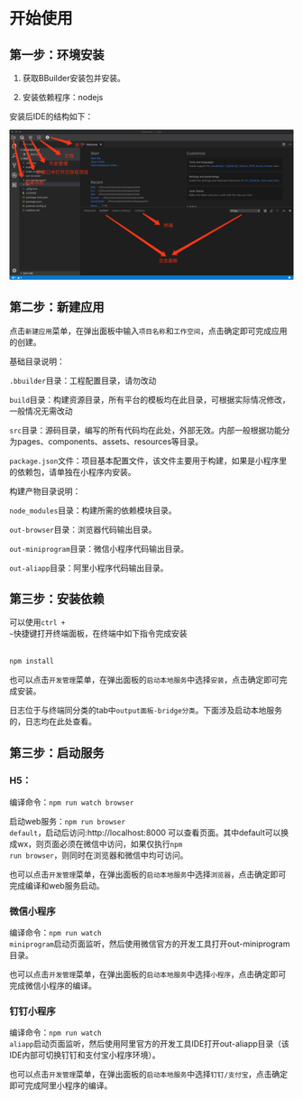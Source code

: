 # 开始使用


## 第一步：环境安装

1. 获取BBuilder安装包并安装。

2. 安装依赖程序：nodejs

安装后IDE的结构如下：

<img src="./ide.png"/>




## 第二步：新建应用

点击<code>新建应用</code>菜单，在弹出面板中输入<code>项目名称</code>和<code>工作空间</code>，点击确定即可完成应用的创建。

基础目录说明：

<code>.bbuilder</code>目录：工程配置目录，请勿改动

<code>build</code>目录：构建资源目录，所有平台的模板均在此目录，可根据实际情况修改，一般情况无需改动

<code>src</code>目录：源码目录，编写的所有代码均在此处，外部无效。内部一般根据功能分为pages、components、assets、resources等目录。

<code>package.json</code>文件：项目基本配置文件，该文件主要用于构建，如果是小程序里的依赖包，请单独在小程序内安装。

构建产物目录说明：

<code>node_modules</code>目录：构建所需的依赖模块目录。

<code>out-browser</code>目录：浏览器代码输出目录。

<code>out-miniprogram</code>目录：微信小程序代码输出目录。

<code>out-aliapp</code>目录：阿里小程序代码输出目录。


## 第三步：安装依赖

可以使用<code>ctrl + ~</code>快捷键打开终端面板，在终端中如下指令完成安装

```bash

npm install

```

也可以点击<code>开发管理</code>菜单，在弹出面板的<code>启动本地服务</code>中选择<code>安装</code>，点击确定即可完成安装。

日志位于与终端同分类的tab中<code>output面板-bridge分类</code>。下面涉及启动本地服务的，日志均在此处查看。


## 第三步：启动服务

### H5：

编译命令：<code>npm run watch browser</code>

启动web服务：<code>npm run browser default</code>，启动后访问:http://localhost:8000 可以查看页面。其中default可以换成wx，则页面必须在微信中访问，如果仅执行<code>npm run browser</code>，则同时在浏览器和微信中均可访问。 

也可以点击<code>开发管理</code>菜单，在弹出面板的<code>启动本地服务</code>中选择<code>浏览器</code>，点击确定即可完成编译和web服务启动。

### 微信小程序

编译命令：<code>npm run watch miniprogram</code>启动页面监听，然后使用微信官方的开发工具打开out-miniprogram目录。

也可以点击<code>开发管理</code>菜单，在弹出面板的<code>启动本地服务</code>中选择<code>小程序</code>，点击确定即可完成微信小程序的编译。

### 钉钉小程序

编译命令：<code>npm run watch aliapp</code>启动页面监听，然后使用阿里官方的开发工具IDE打开out-aliapp目录（该IDE内部可切换钉钉和支付宝小程序环境）。

也可以点击<code>开发管理</code>菜单，在弹出面板的<code>启动本地服务</code>中选择<code>钉钉/支付宝</code>，点击确定即可完成阿里小程序的编译。
